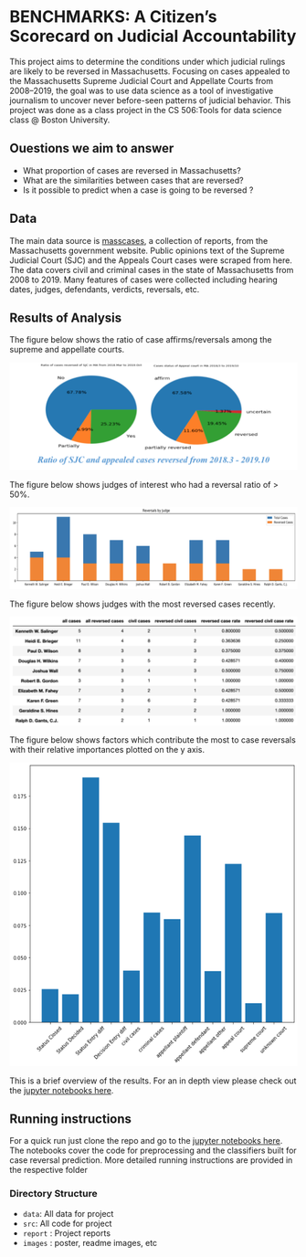 # BENCHMARKS: A Citizen’s Scorecard on Judicial Accountability

This project aims to determine the conditions under which judicial rulings are likely to be reversed in Massachusetts. Focusing on cases appealed to the Massachusetts Supreme Judicial Court and Appellate Courts from 2008–2019, the goal was to use data science as a tool of investigative journalism to uncover never before-seen patterns of judicial behavior. This project was done as a class project in the CS 506:Tools for data science class @ Boston University.  

## Ouestions we aim to answer

* What proportion of cases are reversed in Massachusetts? 
* What are the similarities between cases that are reversed?
* Is it possible to predict when a case is going to be reversed ? 

## Data 

The main data source is [masscases](http://masscases.com/), a collection of reports, from the Massachusetts government website. Public opinions text of the Supreme Judicial Court (SJC) and the Appeals Court cases were scraped from here. The data covers civil and criminal cases in the state of Massachusetts from 2008 to 2019. Many features of cases were collected including hearing dates, judges, defendants, verdicts, reversals, etc. 

## Results of Analysis

The figure below shows the ratio of case affirms/reversals among the supreme and appellate courts. 

![Case reversals](/images/reversal_ratio.png)

The figure below shows judges of interest who had a reversal ratio of > 50%.

![Case reversals by Judge](/images/judge_reversal_histogram.png)

The figure below shows judges with the most reversed cases recently.

![Case reversals by Judge](/images/highest_judge_reversals.png)

The figure below shows factors which contribute the most to case reversals with their relative importances plotted on the y axis.

![Case reversals by Judge](/images/reversal_factors.png)

This is a brief overview of the results. For an in depth view please check out the [jupyter notebooks here](/src/jupyter).

## Running instructions

For a quick run just clone the repo and go to the [jupyter notebooks here](/src/jupyter). The notebooks cover the code for preprocessing and the classifiers built for case reversal prediction. More detailed running instructions are provided in the respective folder

### Directory Structure

* `data`: All data for project
* `src`: All code for project
* `report` : Project reports
* `images` : poster, readme images, etc
